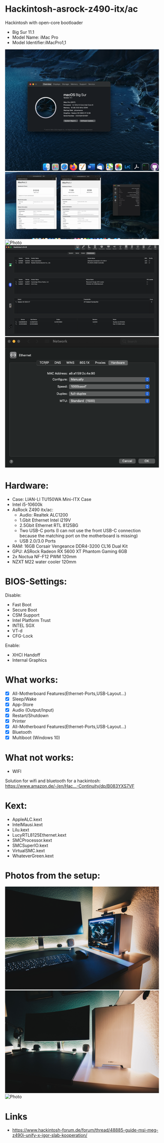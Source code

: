 
# Hackintosh-asrock-z490-itx/ac
Hackintosh with open-core bootloader 
- Big Sur 11.1 
- Model Name: iMac Pro
- Model Identifier:iMacPro1,1

![Photo](Docs/Big-Sur-Version.png)
![Photo](Docs/geekbench.png)
![Photo](Docs/Desktop.png)
![Photo](Docs/Hackintool.png)
![Photo](Docs/Ethernet_2.5Gbit_Settings.png)

# Hardware:
- Case: LIAN-LI TU150WA Mini-ITX Case
- Intel i5-10600k
- AsRock Z490 itx/ac:
	- Audio: Realtek ALC1200
	- 1.Gbit Ethernet Intel i219V 
	- 2.5Gbit Ethernet RTL 8125BG 
	- Two USB-C ports (I can not use the front USB-C connection because the matching port on the motherboard is missing) 
	- USB 2.0/3.0 Ports 
- RAM: 16GB Corsair Vengeance DDR4-3200 CL16 Dual Kit
- GPU: ASRock Radeon RX 5600 XT Phantom Gaming 6GB
- 2x Noctua NF-F12 PWM 120mm
- NZXT M22 water cooler 120mm
 
# BIOS-Settings: 
Disable:
- Fast Boot
- Secure Boot
- CSM Support
- Intel Platform Trust
- INTEL SGX 
- VT-d
- CFG-Lock 

Enable:
- XHCI Handoff
- Internal Graphics

# What works:
- [x] All-Motherboard Features(Ethernet-Ports,USB-Layout...)
- [x] Sleep/Wake 
- [x] App-Store
- [x] Audio (Output/Input) 
- [x] Restart/Shutdown 
- [x] Printer 
- [x] All-Motherboard Features(Ethernet-Ports,USB-Layout...)
- [x] Bluetooth 
- [x] Multiboot (Windows 10) 

# What not works:
- WIFI

Solution for wifi and bluetooth for a hackintosh:
https://www.amazon.de/-/en/Hac…-Continuity/dp/B083YXS7VF

# Kext: 
- AppleALC.kext
- IntelMausi.kext
- Lilu.kext
- LucyRTL8125Ethernet.kext
- SMCProcessor.kext
- SMCSuperIO.kext
- VirtualSMC.kext
- WhateverGreen.kext


# Photos from the setup: 
![Photo](Docs/Lian-Li_1.jpg)
![Photo](Docs/Lian-Li_2.jpg)
![Photo](Docs/Nzxt.jpg)


# Links
- https://www.hackintosh-forum.de/forum/thread/48885-guide-msi-meg-z490i-unify-x-igor-slab-kooperation/
